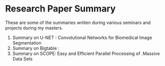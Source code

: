 # Research Paper Summary
These are some of the summaries wriiten during various seminars and projects during my masters.
1. Summary on U-NET : Convolutional Networks for Biomedical Image Segmentation
2. Summary on Bigtable : 
3. Summary on SCOPE: Easy and Efficient Parallel Processing of .Massive Data Sets
